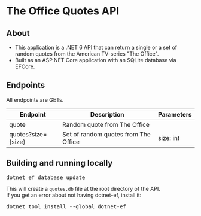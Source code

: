 ﻿# The Office Quotes API

## About
* This application is a .NET 6 API that can return a single or a set of random quotes from the American TV-series "The Office".
* Built as an ASP.NET Core application with an SQLite database via EFCore. 

## Endpoints
All endpoints are GETs.

| Endpoint           | Description                          | Parameters |
|--------------------|--------------------------------------|------------|
| quote              | Random quote from The Office         |            |
| quotes?size={size} | Set of random quotes from The Office | size: int  |


## Building and running locally
<pre>dotnet ef database update</pre> 
This will create a ``quotes.db`` file at the root directory of the API.  
If you get an error about not having dotnet-ef, install it:
<pre>dotnet tool install --global dotnet-ef</pre>